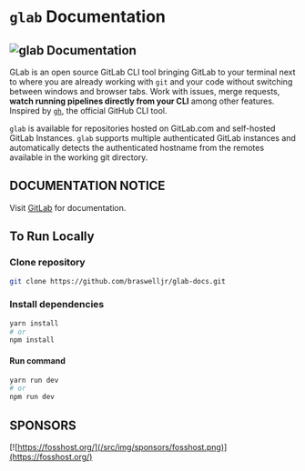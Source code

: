 # `glab` Documentation

## ![glab Documentation](/src/img/glab.png)

GLab is an open source GitLab CLI tool bringing GitLab to your terminal next to where you are already working with `git` and your code without switching between windows and browser tabs. Work with issues, merge requests, **watch running pipelines directly from your CLI** among other features.
Inspired by [`gh`](https://github.com/cli/cli), the official GitHub CLI tool.

`glab` is available for repositories hosted on GitLab.com and self-hosted GitLab Instances. `glab` supports multiple authenticated GitLab instances and automatically detects the authenticated hostname from the remotes available in the working git directory.

## DOCUMENTATION NOTICE

Visit [GitLab](https://docs.gitlab.com/ee/integration/glab/) for documentation.

## To Run Locally

### Clone repository

```bash
git clone https://github.com/braswelljr/glab-docs.git
```

### Install dependencies

```bash
yarn install
# or
npm install
```

#### Run command

```bash
yarn run dev
# or
npm run dev
```

## SPONSORS

[![https://fosshost.org/](/src/img/sponsors/fosshost.png)](https://fosshost.org/)

